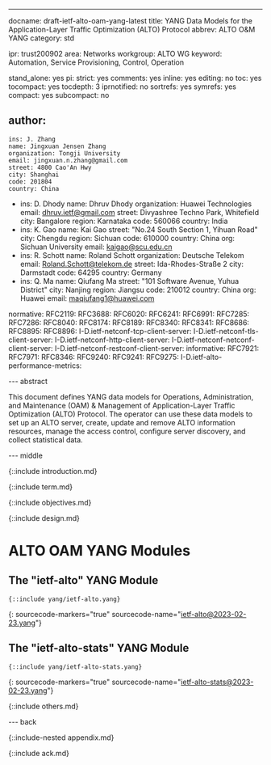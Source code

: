 ---
docname: draft-ietf-alto-oam-yang-latest
title: YANG Data Models for the Application-Layer Traffic Optimization (ALTO) Protocol
abbrev: ALTO O&M YANG
category: std

ipr: trust200902
area: Networks
workgroup: ALTO WG
keyword: Automation, Service Provisioning, Control, Operation

stand_alone: yes
pi:
  strict: yes
  comments: yes
  inline: yes
  editing: no
  toc: yes
  tocompact: yes
  tocdepth: 3
  iprnotified: no
  sortrefs: yes
  symrefs: yes
  compact: yes
  subcompact: no

author:
 -
    ins: J. Zhang
    name: Jingxuan Jensen Zhang
    organization: Tongji University
    email: jingxuan.n.zhang@gmail.com
    street: 4800 Cao'An Hwy
    city: Shanghai
    code: 201804
    country: China
 -
    ins: D. Dhody
    name: Dhruv Dhody
    organization: Huawei Technologies
    email: dhruv.ietf@gmail.com
    street: Divyashree Techno Park, Whitefield
    city: Bangalore
    region: Karnataka
    code: 560066
    country: India
 -
    ins: K. Gao
    name: Kai Gao
    street: "No.24 South Section 1, Yihuan Road"
    city: Chengdu
    region: Sichuan
    code: 610000
    country: China
    org: Sichuan University
    email: kaigao@scu.edu.cn
 -
    ins: R. Schott
    name: Roland Schott
    organization: Deutsche Telekom
    email: Roland.Schott@telekom.de
    street: Ida-Rhodes-Straße 2
    city: Darmstadt
    code: 64295
    country: Germany
 -
    ins: Q. Ma
    name: Qiufang Ma
    street: "101 Software Avenue, Yuhua District"
    city: Nanjing
    region: Jiangsu
    code: 210012
    country: China
    org: Huawei
    email: maqiufang1@huawei.com

normative:
  RFC2119:
  RFC3688:
  RFC6020:
  RFC6241:
  RFC6991:
  RFC7285:
  RFC7286:
  RFC8040:
  RFC8174:
  RFC8189:
  RFC8340:
  RFC8341:
  RFC8686:
  RFC8895:
  RFC8896:
  I-D.ietf-netconf-tcp-client-server:
  I-D.ietf-netconf-tls-client-server:
  I-D.ietf-netconf-http-client-server:
  I-D.ietf-netconf-netconf-client-server:
  I-D.ietf-netconf-restconf-client-server:
informative:
  RFC7921:
  RFC7971:
  RFC8346:
  RFC9240:
  RFC9241:
  RFC9275:
  I-D.ietf-alto-performance-metrics:


--- abstract

This document defines YANG data models for Operations, Administration, and
Maintenance (OAM) & Management of Application-Layer Traffic Optimization (ALTO)
Protocol. The operator can use these data models to set up an ALTO server, create,
update and remove ALTO information resources, manage the access control,
configure server discovery, and collect statistical data.

--- middle

{::include introduction.md}

{::include term.md}

{::include objectives.md}

{::include design.md}

<!--
Note: current kramdown-rfc tool does not support recursive inclusion.
Simply put the YANG module section here and wait for a future update.
See details: https://github.com/cabo/kramdown-rfc/issues/106
-->

# ALTO OAM YANG Modules

## The "ietf-alto" YANG Module

~~~ yang
{::include yang/ietf-alto.yang}
~~~
{: sourcecode-markers="true" sourcecode-name="ietf-alto@2023-02-23.yang"}

## The "ietf-alto-stats" YANG Module

~~~ yang
{::include yang/ietf-alto-stats.yang}
~~~
{: sourcecode-markers="true" sourcecode-name="ietf-alto-stats@2023-02-23.yang"}

{::include others.md}

--- back

{::include-nested appendix.md}

{::include ack.md}
